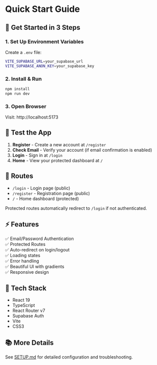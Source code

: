 # Quick Start Guide

## 🚀 Get Started in 3 Steps

### 1. Set Up Environment Variables

Create a `.env` file:

```bash
VITE_SUPABASE_URL=your_supabase_url
VITE_SUPABASE_ANON_KEY=your_supabase_key
```

### 2. Install & Run

```bash
npm install
npm run dev
```

### 3. Open Browser

Visit: http://localhost:5173

## 📝 Test the App

1. **Register** - Create a new account at `/register`
2. **Check Email** - Verify your account (if email confirmation is enabled)
3. **Login** - Sign in at `/login`
4. **Home** - View your protected dashboard at `/`

## 🔑 Routes

- `/login` - Login page (public)
- `/register` - Registration page (public)  
- `/` - Home dashboard (protected)

Protected routes automatically redirect to `/login` if not authenticated.

## ⚡ Features

✅ Email/Password Authentication  
✅ Protected Routes  
✅ Auto-redirect on login/logout  
✅ Loading states  
✅ Error handling  
✅ Beautiful UI with gradients  
✅ Responsive design  

## 🎨 Tech Stack

- React 19
- TypeScript
- React Router v7
- Supabase Auth
- Vite
- CSS3

## 📚 More Details

See [SETUP.md](./SETUP.md) for detailed configuration and troubleshooting.

